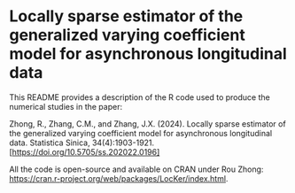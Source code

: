 # Locally sparse estimator of the generalized varying coefficient model for asynchronous longitudinal data

This README provides a description of the R code used to produce the numerical studies in the paper:

Zhong, R., Zhang, C.M., and Zhang, J.X. (2024). Locally sparse estimator of the generalized varying coefficient model for asynchronous longitudinal data. Statistica Sinica, 34(4):1903-1921. [https://doi.org/10.5705/ss.202022.0196]

All the code is open-source and available on CRAN under Rou Zhong: https://cran.r-project.org/web/packages/LocKer/index.html.
